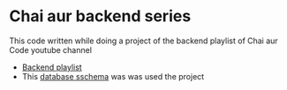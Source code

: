 # Chai aur backend series

This code written while doing a project of the backend playlist of Chai aur Code youtube channel

- [Backend playlist](https://youtube.com/playlist?list=PLu71SKxNbfoBGh_8p_NS-ZAh6v7HhYqHW&feature=shared)
- This [database sschema](https://app.eraser.io/workspace/YtPqZ1VogxGy1jzIDkzj?origin=share) was was used the project